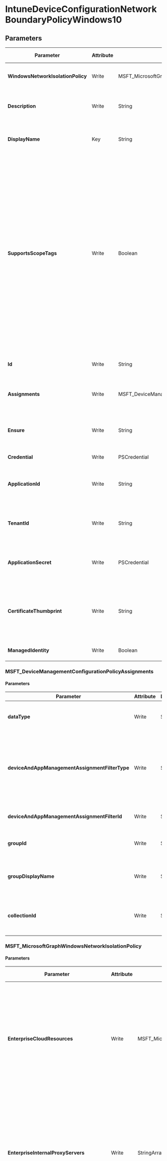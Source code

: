 ﻿# IntuneDeviceConfigurationNetworkBoundaryPolicyWindows10

## Parameters

| Parameter | Attribute | DataType | Description | Allowed Values |
| --- | --- | --- | --- | --- |
| **WindowsNetworkIsolationPolicy** | Write | MSFT_MicrosoftGraphwindowsNetworkIsolationPolicy | Windows Network Isolation Policy | |
| **Description** | Write | String | Admin provided description of the Device Configuration. | |
| **DisplayName** | Key | String | Admin provided name of the device configuration. | |
| **SupportsScopeTags** | Write | Boolean | Indicates whether or not the underlying Device Configuration supports the assignment of scope tags. Assigning to the ScopeTags property is not allowed when this value is false and entities will not be visible to scoped users. This occurs for Legacy policies created in Silverlight and can be resolved by deleting and recreating the policy in the Azure Portal. This property is read-only. | |
| **Id** | Write | String | The unique identifier for an entity. Read-only. | |
| **Assignments** | Write | MSFT_DeviceManagementConfigurationPolicyAssignments[] | Represents the assignment to the Intune policy. | |
| **Ensure** | Write | String | Present ensures the policy exists, absent ensures it is removed. | `Present`, `Absent` |
| **Credential** | Write | PSCredential | Credentials of the Admin | |
| **ApplicationId** | Write | String | Id of the Azure Active Directory application to authenticate with. | |
| **TenantId** | Write | String | Id of the Azure Active Directory tenant used for authentication. | |
| **ApplicationSecret** | Write | PSCredential | Secret of the Azure Active Directory tenant used for authentication. | |
| **CertificateThumbprint** | Write | String | Thumbprint of the Azure Active Directory application's authentication certificate to use for authentication. | |
| **ManagedIdentity** | Write | Boolean | Managed ID being used for authentication. | |

### MSFT_DeviceManagementConfigurationPolicyAssignments

#### Parameters

| Parameter | Attribute | DataType | Description | Allowed Values |
| --- | --- | --- | --- | --- |
| **dataType** | Write | String | The type of the target assignment. | `#microsoft.graph.groupAssignmentTarget`, `#microsoft.graph.allLicensedUsersAssignmentTarget`, `#microsoft.graph.allDevicesAssignmentTarget`, `#microsoft.graph.exclusionGroupAssignmentTarget`, `#microsoft.graph.configurationManagerCollectionAssignmentTarget` |
| **deviceAndAppManagementAssignmentFilterType** | Write | String | The type of filter of the target assignment i.e. Exclude or Include. Possible values are:none, include, exclude. | `none`, `include`, `exclude` |
| **deviceAndAppManagementAssignmentFilterId** | Write | String | The Id of the filter for the target assignment. | |
| **groupId** | Write | String | The group Id that is the target of the assignment. | |
| **groupDisplayName** | Write | String | The group Display Name that is the target of the assignment. | |
| **collectionId** | Write | String | The collection Id that is the target of the assignment.(ConfigMgr) | |

### MSFT_MicrosoftGraphWindowsNetworkIsolationPolicy

#### Parameters

| Parameter | Attribute | DataType | Description | Allowed Values |
| --- | --- | --- | --- | --- |
| **EnterpriseCloudResources** | Write | MSFT_MicrosoftGraphProxiedDomain1[] | Contains a list of enterprise resource domains hosted in the cloud that need to be protected. Connections to these resources are considered enterprise data. If a proxy is paired with a cloud resource, traffic to the cloud resource will be routed through the enterprise network via the denoted proxy server (on Port 80). A proxy server used for this purpose must also be configured using the EnterpriseInternalProxyServers policy. This collection can contain a maximum of 500 elements. | |
| **EnterpriseInternalProxyServers** | Write | StringArray[] | This is the comma-separated list of internal proxy servers. For example, '157.54.14.28, 157.54.11.118, 10.202.14.167, 157.53.14.163, 157.69.210.59'. These proxies have been configured by the admin to connect to specific resources on the Internet. They are considered to be enterprise network locations. The proxies are only leveraged in configuring the EnterpriseCloudResources policy to force traffic to the matched cloud resources through these proxies. | |
| **EnterpriseIPRanges** | Write | MSFT_MicrosoftGraphIpRange1[] | Sets the enterprise IP ranges that define the computers in the enterprise network. Data that comes from those computers will be considered part of the enterprise and protected. These locations will be considered a safe destination for enterprise data to be shared to. This collection can contain a maximum of 500 elements. | |
| **EnterpriseIPRangesAreAuthoritative** | Write | Boolean | Boolean value that tells the client to accept the configured list and not to use heuristics to attempt to find other subnets. Default is false. | |
| **EnterpriseNetworkDomainNames** | Write | StringArray[] | This is the list of domains that comprise the boundaries of the enterprise. Data from one of these domains that is sent to a device will be considered enterprise data and protected. These locations will be considered a safe destination for enterprise data to be shared to. | |
| **EnterpriseProxyServers** | Write | StringArray[] | This is a list of proxy servers. Any server not on this list is considered non-enterprise. | |
| **EnterpriseProxyServersAreAuthoritative** | Write | Boolean | Boolean value that tells the client to accept the configured list of proxies and not try to detect other work proxies. Default is false | |
| **NeutralDomainResources** | Write | StringArray[] | List of domain names that can used for work or personal resource. | |

### MSFT_MicrosoftGraphProxiedDomain1

#### Parameters

| Parameter | Attribute | DataType | Description | Allowed Values |
| --- | --- | --- | --- | --- |
| **IpAddressOrFQDN** | Write | String | The IP address or FQDN | |
| **Proxy** | Write | String | Proxy IP or FQDN | |

### MSFT_MicrosoftGraphIpRange1

#### Parameters

| Parameter | Attribute | DataType | Description | Allowed Values |
| --- | --- | --- | --- | --- |
| **CidrAddress** | Write | String | IPv4 address in CIDR notation. Not nullable. | |
| **LowerAddress** | Write | String | Lower address. | |
| **UpperAddress** | Write | String | Upper address. | |
| **odataType** | Write | String | The type of the entity. | `#microsoft.graph.iPv4CidrRange`, `#microsoft.graph.iPv6CidrRange`, `#microsoft.graph.iPv4Range`, `#microsoft.graph.iPv6Range` |


## Description

Intune Device Configuration Network Boundary Policy for Windows10

## Permissions

### Microsoft Graph

To authenticate with the Microsoft Graph API, this resource required the following permissions:

#### Delegated permissions

- **Read**

    - DeviceManagementConfiguration.Read.All

- **Update**

    - DeviceManagementConfiguration.ReadWrite.All

#### Application permissions

- **Read**

    - DeviceManagementConfiguration.Read.All

- **Update**

    - DeviceManagementConfiguration.ReadWrite.All

## Examples

### Example 1

This example is used to test new resources and showcase the usage of new resources being worked on.
It is not meant to use as a production baseline.

```powershell
Configuration Example
{
    param(
        [Parameter(Mandatory = $true)]
        [PSCredential]
        $Credscredential
    )
    Import-DscResource -ModuleName Microsoft365DSC

    node localhost
    {
        IntuneDeviceConfigurationNetworkBoundaryPolicyWindows10 'Example'
        {
            Assignments                   = @(
                MSFT_DeviceManagementConfigurationPolicyAssignments{
                    deviceAndAppManagementAssignmentFilterType = 'none'
                    dataType = '#microsoft.graph.allDevicesAssignmentTarget'
                }
            );
            Credential                    = $Credscredential;
            DisplayName                   = "network boundary";
            Ensure                        = "Present";
            Id                            = "16c280a3-a04f-4847-b3bb-3cef06cb2be3";
            SupportsScopeTags             = $True;
            WindowsNetworkIsolationPolicy = MSFT_MicrosoftGraphwindowsNetworkIsolationPolicy{
                EnterpriseProxyServers = @()
                EnterpriseInternalProxyServers = @()
                EnterpriseIPRangesAreAuthoritative = $True
                EnterpriseProxyServersAreAuthoritative = $True
                EnterpriseNetworkDomainNames = @('domain.com')
                EnterpriseIPRanges = @(
                    MSFT_MicrosoftGraphIpRange1{
                        UpperAddress = '1.1.1.255'
                        LowerAddress = '1.1.1.0'
                        odataType = '#microsoft.graph.iPv4Range'
                    }
                )
                NeutralDomainResources = @()
            };
        }
    }
}
```

